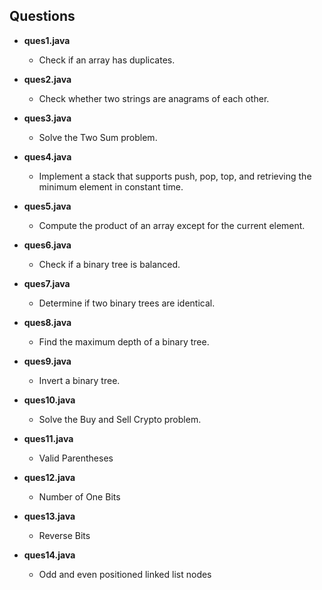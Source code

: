 ## Questions

- **ques1.java**
  - Check if an array has duplicates.

- **ques2.java**
  - Check whether two strings are anagrams of each other.

- **ques3.java**
  - Solve the Two Sum problem.

- **ques4.java**
  - Implement a stack that supports push, pop, top, and retrieving the minimum element in constant time.

- **ques5.java**
  - Compute the product of an array except for the current element.

- **ques6.java**
  - Check if a binary tree is balanced.

- **ques7.java**
  - Determine if two binary trees are identical.

- **ques8.java**
  - Find the maximum depth of a binary tree.

- **ques9.java**
  - Invert a binary tree.

- **ques10.java**
  - Solve the Buy and Sell Crypto problem.
 
- **ques11.java**
  - Valid Parentheses
 
- **ques12.java**
  - Number of One Bits

- **ques13.java**
  - Reverse Bits

- **ques14.java**
  - Odd and even positioned linked list nodes


